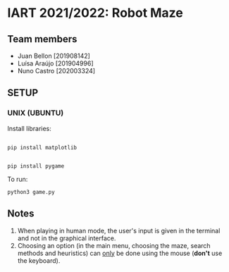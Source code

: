 # IART 2021/2022: Robot Maze

## Team members
- Juan Bellon [201908142]
- Luísa Araújo [201904996]
- Nuno Castro [202003324]

## SETUP

### UNIX (UBUNTU)

Install libraries:

<code>
pip install matplotlib

pip install pygame
</code>


To run:

`python3 game.py`

## Notes
1. When playing in human mode, the user's input is given in the terminal and not in the graphical interface.
2. Choosing an option (in the main menu, choosing the maze, search methods and heuristics) can <u>only</u> be done using the mouse (<b>don't</b> use the keyboard). 